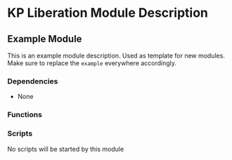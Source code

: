 # KP Liberation Module Description

## Example Module
This is an example module description.
Used as template for new modules. Make sure to replace the `example` everywhere accordingly.

### Dependencies
* None

### Functions


### Scripts
No scripts will be started by this module
